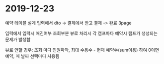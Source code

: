 # 2019-12-23

예약 테이블 설계
입력에서 dto -> 결제에서 받고 결제 -> 완료 3page

입력에서 입력시 매진여부 조회부분 뷰로 처리시 각 캠프마다 예약시 캠프가 생성되는 문제가 발생함

뷰로 안할 경우: 조회 마다 인원파악, 최대 수용수 - 현재 예약수(sum이용) 하여 0이면 예약, 매 날짜 선택마다 사용됨
